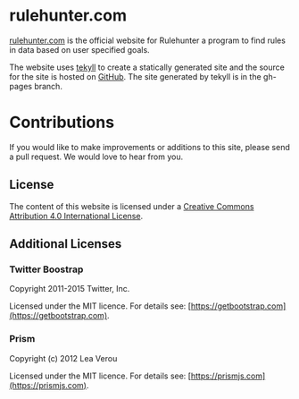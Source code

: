 rulehunter.com
==============

[rulehunter.com](http://rulehunter.com) is the official website for Rulehunter a program to find rules in data based on user specified goals.

The website uses [tekyll](https://github.com/lawrencewoodman/tekyll) to create a statically generated site and the source for the site is hosted on [GitHub](http://github.com/vlifesystems/rulehunter.com).  The site generated by tekyll is in the gh-pages branch.

# Contributions
If you would like to make improvements or additions to this site, please send a pull request. We would love to hear from you.

License
-------
The content of this website is licensed under a [Creative Commons Attribution 4.0 International License](http://creativecommons.org/licenses/by/4.0/).

Additional Licenses
-------------------

### Twitter Boostrap

Copyright 2011-2015 Twitter, Inc.

Licensed under the MIT licence.  For details see: [https://getbootstrap.com](https://getbootstrap.com).

### Prism

Copyright (c) 2012 Lea Verou

Licensed under the MIT licence.  For details see: [https://prismjs.com](https://prismjs.com).
